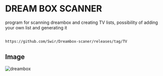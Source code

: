 # DREAM BOX SCANNER

program for scanning dreambox and creating TV lists, possibility of adding your
own list and generating it

## 
```
https://github.com/Swir/Dreambox-scaner/releases/tag/TV
```
## Image
![dreambox](https://images92.fotosik.pl/706/b06cd1074639b59dgen.png)
